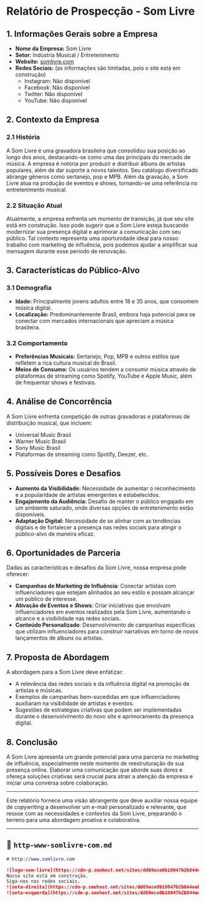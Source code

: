 # Relatório de Prospecção - Som Livre

## 1. Informações Gerais sobre a Empresa
- **Nome da Empresa:** Som Livre
- **Setor:** Indústria Musical / Entretenimento
- **Website:** [somlivre.com](http://www.somlivre.com)
- **Redes Sociais:** (as informações são limitadas, pois o site está em construção)
  - Instagram: Não disponível
  - Facebook: Não disponível
  - Twitter: Não disponível
  - YouTube: Não disponível

## 2. Contexto da Empresa
### 2.1 História
A Som Livre é uma gravadora brasileira que consolidou sua posição ao longo dos anos, destacando-se como uma das principais do mercado de música. A empresa é notória por produzir e distribuir álbuns de artistas populares, além de dar suporte a novos talentos. Seu catálogo diversificado abrange gêneros como sertanejo, pop e MPB. Além da gravação, a Som Livre atua na produção de eventos e shows, tornando-se uma referência no entretenimento musical.

### 2.2 Situação Atual
Atualmente, a empresa enfrenta um momento de transição, já que seu site está em construção. Isso pode sugerir que a Som Livre esteja buscando modernizar sua presença digital e aprimorar a comunicação com seu público. Tal contexto representa uma oportunidade ideal para nosso trabalho com marketing de influência, pois podemos ajudar a amplificar sua mensagem durante esse período de renovação.

## 3. Características do Público-Alvo
### 3.1 Demografia
- **Idade:** Principalmente jovens adultos entre 18 e 35 anos, que consomem música digital.
- **Localização:** Predominantemente Brasil, embora haja potencial para se conectar com mercados internacionais que apreciam a música brasileira.

### 3.2 Comportamento
- **Preferências Musicais:** Sertanejo, Pop, MPB e outros estilos que refletem a rica cultura musical do Brasil.
- **Meios de Consumo:** Os usuários tendem a consumir música através de plataformas de streaming como Spotify, YouTube e Apple Music, além de frequentar shows e festivais.

## 4. Análise de Concorrência
A Som Livre enfrenta competição de outras gravadoras e plataformas de distribuição musical, que incluem:
- Universal Music Brasil
- Warner Music Brasil
- Sony Music Brasil
- Plataformas de streaming como Spotify, Deezer, etc.

## 5. Possíveis Dores e Desafios
- **Aumento da Visibilidade:** Necessidade de aumentar o reconhecimento e a popularidade de artistas emergentes e estabelecidos.
- **Engajamento da Audiência:** Desafio de manter o público engajado em um ambiente saturado, onde diversas opções de entretenimento estão disponíveis.
- **Adaptação Digital:** Necessidade de se alinhar com as tendências digitais e de fortalecer a presença nas redes sociais para atingir o público-alvo de maneira eficaz.

## 6. Oportunidades de Parceria
Dadas as características e desafios da Som Livre, nossa empresa pode oferecer:
- **Campanhas de Marketing de Influência**: Conectar artistas com influenciadores que estejam alinhados ao seu estilo e possam alcançar um público de interesse.
- **Ativação de Eventos e Shows**: Criar iniciativas que envolvam influenciadores em eventos realizados pela Som Livre, aumentando o alcance e a visibilidade nas redes sociais.
- **Conteúdo Personalizado**: Desenvolvimento de campanhas específicas que utilizam influenciadores para construir narrativas em torno de novos lançamentos de álbuns ou artistas.

## 7. Proposta de Abordagem
A abordagem para a Som Livre deve enfatizar:
- A relevância das redes sociais e da influência digital na promoção de artistas e músicas.
- Exemplos de campanhas bem-sucedidas em que influenciadores auxiliaram na visibilidade de artistas e eventos.
- Sugestões de estratégias criativas que podem ser implementadas durante o desenvolvimento do novo site e aprimoramento da presença digital.

## 8. Conclusão
A Som Livre apresenta um grande potencial para uma parceria no marketing de influência, especialmente neste momento de reestruturação de sua presença online. Elaborar uma comunicação que aborde suas dores e ofereça soluções criativas será crucial para atrair a atenção da empresa e iniciar uma conversa sobre colaboração.

---

Este relatório fornece uma visão abrangente que deve auxiliar nossa equipe de copywriting a desenvolver um e-mail personalizado e relevante, que ressoe com as necessidades e contextos da Som Livre, preparando o terreno para uma abordagem proativa e colaborativa.

---

## 📄 `http-www-somlivre-com.md`
```md
# http://www.somlivre.com

![logo-som-livre](https://cdn-p.smehost.net/sites/dd69ece0b18047b2b844eebd9bc3f0a8/wp-content/uploads/2024/12/logo-som-livre-1.png)
Nosso site está em construção.   
Siga-nos nas redes sociais.
![seta-direita](https://cdn-p.smehost.net/sites/dd69ece0b18047b2b844eebd9bc3f0a8/wp-content/uploads/2024/12/seta-direita.png)
![seta-esquerda](https://cdn-p.smehost.net/sites/dd69ece0b18047b2b844eebd9bc3f0a8/wp-content/uploads/2024/12/seta-esquerda.png)
```